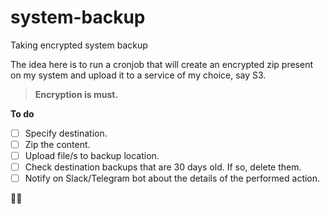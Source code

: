 # system-backup
Taking encrypted system backup

The idea here is to run a cronjob that will create an encrypted zip present on my system and upload it to a service of my choice, say S3.

> **Encryption is must.**

**To do**
- [ ] Specify destination.
- [ ] Zip the content.
- [ ] Upload file/s to backup location.
- [ ] Check destination backups that are 30 days old. If so, delete them.
- [ ] Notify on Slack/Telegram bot about the details of the performed action.

🥷🏻
